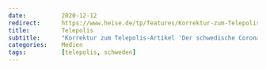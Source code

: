 ```yaml
---
date:          2020-12-12
redirect:      https://www.heise.de/tp/features/Korrektur-zum-Telepolis-Artikel-Der-schwedische-Corona-Weg-Erfolg-oder-Misserfolg-4987759.html
title:         Telepolis
subtitle:      "Korrektur zum Telepolis-Artikel 'Der schwedische Corona-Weg: Erfolg oder Misserfolg?'"
categories:    Medien
tags:          [telepolis, schweden]
---
```

